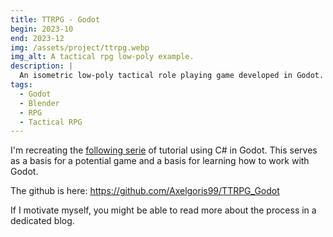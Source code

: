 ```yaml
---
title: TTRPG - Godot
begin: 2023-10
end: 2023-12
img: /assets/project/ttrpg.webp
img_alt: A tactical rpg low-poly example.
description: |
  An isometric low-poly tactical role playing game developed in Godot.
tags:
  - Godot
  - Blender
  - RPG
  - Tactical RPG
---
```

I'm recreating the [following serie](http://theliquidfire.com/2015/05/04/tactics-rpg-series-intro/) of tutorial using C# in Godot. This serves as a basis for a potential game and a basis for learning how to work with Godot.

The github is here: <https://github.com/Axelgoris99/TTRPG_Godot>

If I motivate myself, you might be able to read more about the process in a dedicated blog.
